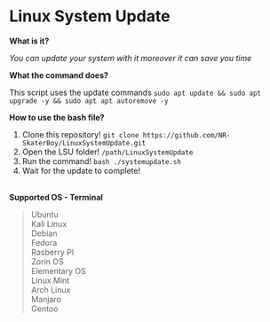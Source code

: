 # Linux System Update

**What is it?**<br>

*You can update your system with it moreover it can save you time*

**What the command does?**<br>

This script uses the update commands `sudo apt update && sudo apt upgrade -y && sudo apt apt autoremove -y`

**How to use the bash file?**
<br>
1. Clone this repository! `git clone https://github.com/NR-SkaterBoy/LinuxSystemUpdate.git`<br>
2. Open the LSU folder! `/path/LinuxSystemUpdate`<br>
3. Run the command! `bash ./systemupdate.sh`<br>
4. Wait for the update to complete!<br><br>

**Supported OS - Terminal**<br>

>Ubuntu<br>
>Kali Linux<br>
>Debian<br>
>Fedora<br>
>Rasberry PI<br>
>Zorin OS<br>
>Elementary OS<br>
>Linux Mint<br>
>Arch Linux<br>
>Manjaro<br>
>Gentoo

